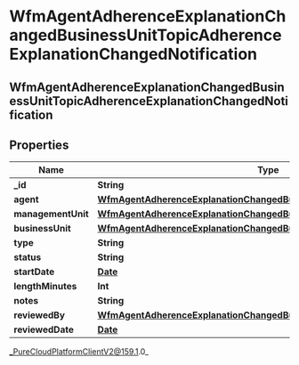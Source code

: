 # WfmAgentAdherenceExplanationChangedBusinessUnitTopicAdherenceExplanationChangedNotification

## WfmAgentAdherenceExplanationChangedBusinessUnitTopicAdherenceExplanationChangedNotification

## Properties

|Name | Type | Description | Notes|
|------------ | ------------- | ------------- | -------------|
| **_id** | **String** |  | [optional] |
| **agent** | [**WfmAgentAdherenceExplanationChangedBusinessUnitTopicUserReference**](WfmAgentAdherenceExplanationChangedBusinessUnitTopicUserReference) |  | [optional] |
| **managementUnit** | [**WfmAgentAdherenceExplanationChangedBusinessUnitTopicManagementUnit**](WfmAgentAdherenceExplanationChangedBusinessUnitTopicManagementUnit) |  | [optional] |
| **businessUnit** | [**WfmAgentAdherenceExplanationChangedBusinessUnitTopicBusinessUnit**](WfmAgentAdherenceExplanationChangedBusinessUnitTopicBusinessUnit) |  | [optional] |
| **type** | **String** |  | [optional] |
| **status** | **String** |  | [optional] |
| **startDate** | [**Date**](Date) |  | [optional] |
| **lengthMinutes** | **Int** |  | [optional] |
| **notes** | **String** |  | [optional] |
| **reviewedBy** | [**WfmAgentAdherenceExplanationChangedBusinessUnitTopicUserReference**](WfmAgentAdherenceExplanationChangedBusinessUnitTopicUserReference) |  | [optional] |
| **reviewedDate** | [**Date**](Date) |  | [optional] |



_PureCloudPlatformClientV2@159.1.0_
